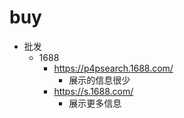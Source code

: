 # buy

- 批发
  - 1688
    - https://p4psearch.1688.com/
      - 展示的信息很少
    - https://s.1688.com/
      - 展示更多信息
